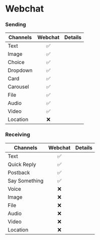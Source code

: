 # Webchat

### Sending

| Channels | Webchat | Details |
| -------- | :-----: | :------ |
| Text     |   ✅    |         |
| Image    |   ✅    |         |
| Choice   |   ✅    |         |
| Dropdown |   ✅    |         |
| Card     |   ✅    |         |
| Carousel |   ✅    |         |
| File     |   ✅    |         |
| Audio    |   ✅    |         |
| Video    |   ✅    |         |
| Location |   ❌    |         |

### Receiving

| Channels      | Webchat | Details |
| ------------- | :-----: | :------ |
| Text          |   ✅    |         |
| Quick Reply   |   ✅    |         |
| Postback      |   ✅    |         |
| Say Something |   ✅    |         |
| Voice         |   ❌    |         |
| Image         |   ❌    |         |
| File          |   ❌    |         |
| Audio         |   ❌    |         |
| Video         |   ❌    |         |
| Location      |   ❌    |         |
